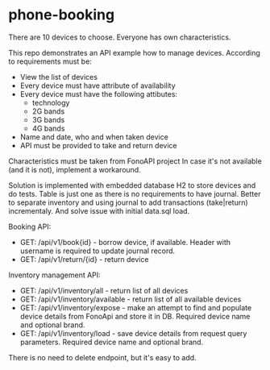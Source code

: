 # phone-booking
There are 10 devices to choose.
Everyone has own characteristics.

This repo demonstrates an API example how to manage devices.
According to requirements must be:
- View the list of devices
- Every device must have attribute of availability
- Every device must have the following attibutes:
  - technology
  - 2G bands
  - 3G bands
  - 4G bands
- Name and date, who and when taken device
- API must be provided to take and return device

Characteristics must be taken from FonoAPI project
In case it's not available (and it is not), implement a workaround.

Solution is implemented with embedded database H2 to store devices and do tests. Table is just one as there is no requirements to have journal. Better to separate inventory and using journal to add transactions (take|return) incrementaly. And solve issue with initial data.sql load. 

Booking API: 

- GET: /api/v1/book{id}    - borrow device, if available. Header with username is required to update journal record.
- GET: /api/v1/return/{id} - return device

Inventory management API:

- GET: /api/v1/inventory/all       - return list of all devices
- GET: /api/v1/inventory/available - return list of all available devices
- GET: /api/v1/inventory/expose    - make an attempt to find and populate device details from FonoApi and store it in DB. Required device name and optional brand.
- GET: /api/v1/inventory/load      - save device details from request query parameters. Required device name and optional brand.

There is no need to delete endpoint, but it's easy to add.
